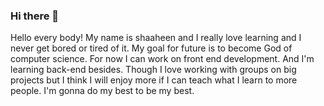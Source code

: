 ### Hi there 👋

<!--
**shaaheendev/shaaheendev** is a ✨ _special_ ✨ repository because its `README.md` (this file) appears on your GitHub profile.

Here are some ideas to get you started:

- 🔭 I’m currently working on ...
- 🌱 I’m currently learning ...
- 👯 I’m looking to collaborate on ...
- 🤔 I’m looking for help with ...
- 💬 Ask me about ...
- 📫 How to reach me: ...
- 😄 Pronouns: ...
- ⚡ Fun fact: ...
-->
Hello every body!
My name is shaaheen and I really love learning and I never get bored or tired of it.
My goal for future is to become God of computer science.
For now I can work on front end development.
And I'm learning back-end besides.
Though I love working with groups on big projects but I think I will enjoy more if I can teach what I learn to more people.
I'm gonna do my best to be my best.
